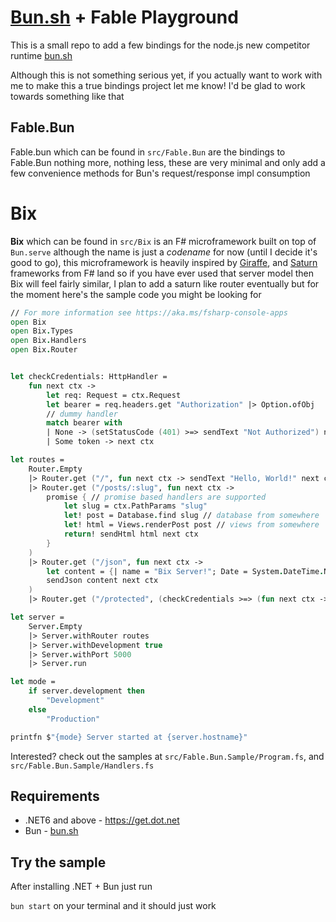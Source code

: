 [bun.sh]: https://bun.sh
[giraffe]: https://giraffe.wiki
[saturn]: https://github.com/SaturnFramework/Saturn

# [Bun.sh] + Fable Playground

This is a small repo to add a few bindings for the node.js new competitor runtime [bun.sh]

Although this is not something serious yet, if you actually want to work with me to make this a true bindings project let me know!
I'd be glad to work towards something like that

## Fable.Bun

Fable.bun which can be found in `src/Fable.Bun` are the bindings to Fable.Bun nothing more, nothing less, these are very minimal and only add a few convenience methods for Bun's request/response impl consumption

# Bix

**Bix** which can be found in `src/Bix` is an F# microframework built on top of `Bun.serve` although the name is just a _codename_ for now (until I decide it's good to go), this microframework is heavily inspired by [Giraffe], and [Saturn] frameworks from F# land so if you have ever used that server model then Bix will feel fairly similar, I plan to add a saturn like router eventually but for the moment here's the sample code you might be looking for

```fsharp
// For more information see https://aka.ms/fsharp-console-apps
open Bix
open Bix.Types
open Bix.Handlers
open Bix.Router


let checkCredentials: HttpHandler =
    fun next ctx ->
        let req: Request = ctx.Request
        let bearer = req.headers.get "Authorization" |> Option.ofObj
        // dummy handler
        match bearer with
        | None -> (setStatusCode (401) >=> sendText "Not Authorized") next ctx
        | Some token -> next ctx

let routes =
    Router.Empty
    |> Router.get ("/", fun next ctx -> sendText "Hello, World!" next ctx)
    |> Router.get ("/posts/:slug", fun next ctx ->
        promise { // promise based handlers are supported
            let slug = ctx.PathParams "slug"
            let! post = Database.find slug // database from somewhere
            let! html = Views.renderPost post // views from somewhere
            return! sendHtml html next ctx
        }
    )
    |> Router.get ("/json", fun next ctx ->
        let content = {| name = "Bix Server!"; Date = System.DateTime.Now |}
        sendJson content next ctx
    )
    |> Router.get ("/protected", (checkCredentials >=> (fun next ctx -> sendText "I'm protected!" next ctx)))

let server =
    Server.Empty
    |> Server.withRouter routes
    |> Server.withDevelopment true
    |> Server.withPort 5000
    |> Server.run

let mode =
    if server.development then
        "Development"
    else
        "Production"

printfn $"{mode} Server started at {server.hostname}"
```

Interested? check out the samples at `src/Fable.Bun.Sample/Program.fs`, and `src/Fable.Bun.Sample/Handlers.fs`

## Requirements

- .NET6 and above - https://get.dot.net
- Bun - [bun.sh]

## Try the sample

After installing .NET + Bun just run

`bun start` on your terminal and it should just work
